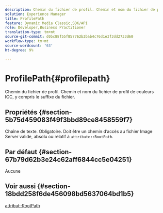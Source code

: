 ```yaml
---
description: Chemin du fichier de profil. Chemin et nom du fichier de profil de couleurs ICC, y compris le suffixe du fichier.
solution: Experience Manager
title: ProfilePath
feature: Dynamic Media Classic,SDK/API
role: Developer,Business Practitioner
translation-type: tm+mt
source-git-commit: d0bc88f55f857762b3bab4c76d1e3f3dd2733d60
workflow-type: tm+mt
source-wordcount: '63'
ht-degree: 9%

---
```



# ProfilePath{#profilepath}

Chemin du fichier de profil. Chemin et nom du fichier de profil de couleurs ICC, y compris le suffixe du fichier.

## Propriétés {#section-5b75d459083f49f3bbd89ce8458559f7}

Chaîne de texte. Obligatoire. Doit être un chemin d’accès au fichier Image Server valide, absolu ou relatif à `attribute::RootPath`.

## Par défaut {#section-67b79d62b3e24c62aff6844cc5e04251}

Aucune

## Voir aussi {#section-18bdd258f6de456098bd5637064bd1b5}

[attribut::RootPath](../../../../../ir-api/material-cat/image-rendering-api-ref/c-ir-material-catalog/c-ir-attributes-reference/r-ir-rootpath.md#reference-a4d7c96b62e14fcbad1740c702f160f3)
